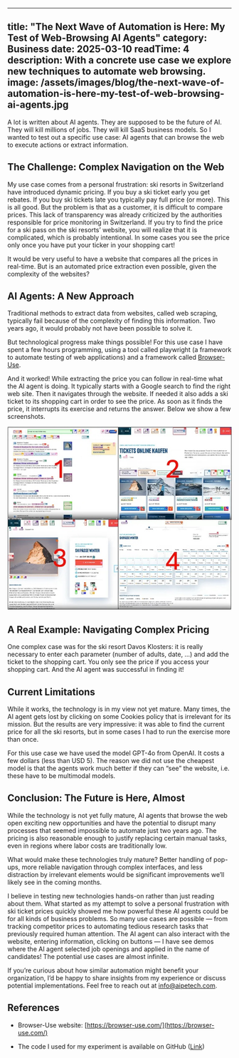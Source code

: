
---
title: "The Next Wave of Automation is Here: My Test of Web-Browsing AI Agents"
category: Business
date: 2025-03-10
readTime: 4
description: With a concrete use case we explore new techniques to automate web browsing.
image: /assets/images/blog/the-next-wave-of-automation-is-here-my-test-of-web-browsing-ai-agents.jpg
---

A lot is written about AI agents. They are supposed to be the future of AI. They will kill millions of jobs. They will kill SaaS business models. So I wanted to test out a specific use case: AI agents that can browse the web to execute actions or extract information.

## The Challenge: Complex Navigation on the Web

My use case comes from a personal frustration: ski resorts in Switzerland have introduced dynamic pricing. If you buy a ski ticket early you get rebates. If you buy ski tickets late you typically pay full price (or more). This is all good. But the problem is that as a customer, it is difficult to compare prices. This lack of transparency was already criticized by the authorities responsible for price monitoring in Switzerland. If you try to find the price for a ski pass on the ski resorts’ website, you will realize that it is complicated, which is probably intentional. In some cases you see the price only once you have put your ticker in your shopping cart!

It would be very useful to have a website that compares all the prices in real-time. But is an automated price extraction even possible, given the complexity of the websites?

## AI Agents: A New Approach

Traditional methods to extract data from websites, called web scraping, typically fail because of the complexity of finding this information. Two years ago, it would probably not have been possible to solve it.

But technological progress make things possible! For this use case I have spent a few hours programming, using a tool called playwright (a framework to automate testing of web applications) and a framework called [Browser-Use](https://browser-use.com/).

And it worked! While extracting the price you can follow in real-time what the AI agent is doing. It typically starts with a Google search to find the right web site. Then it navigates through the website. If needed it also adds a ski ticket to its shopping cart in order to see the price. As soon as it finds the price, it interrupts its exercise and returns the answer. Below we show a few screenshots.

![](/assets/images/blog/the-next-wave-of-automation-is-here-my-test-of-web-browsing-ai-agents.jpg)

## A Real Example: Navigating Complex Pricing

One complex case was for the ski resort Davos Klosters: it is really necessary to enter each parameter (number of adults, date, …) and add the ticket to the shopping cart. You only see the price if you access your shopping cart. And the AI agent was successful in finding it!

## Current Limitations

While it works, the technology is in my view not yet mature. Many times, the AI agent gets lost by clicking on some Cookies policy that is irrelevant for its mission. But the results are very impressive: it was able to find the current price for all the ski resorts, but in some cases I had to run the exercise more than once.

For this use case we have used the model GPT-4o from OpenAI. It costs a few dollars (less than USD 5). The reason we did not use the cheapest model is that the agents work much better if they can “see” the website, i.e. these have to be multimodal models.

## Conclusion: The Future is Here, Almost

While the technology is not yet fully mature, AI agents that browse the web open exciting new opportunities and have the potential to disrupt many processes that seemed impossible to automate just two years ago. The pricing is also reasonable enough to justify replacing certain manual tasks, even in regions where labor costs are traditionally low.

What would make these technologies truly mature? Better handling of pop-ups, more reliable navigation through complex interfaces, and less distraction by irrelevant elements would be significant improvements we’ll likely see in the coming months.

I believe in testing new technologies hands-on rather than just reading about them. What started as my attempt to solve a personal frustration with ski ticket prices quickly showed me how powerful these AI agents could be for all kinds of business problems. So many use cases are possible — from tracking competitor prices to automating tedious research tasks that previously required human attention. The AI agent can also interact with the website, entering information, clicking on buttons — I have see demos where the AI agent selected job openings and applied in the name of candidates! The potential use cases are almost infinite.

If you’re curious about how similar automation might benefit your organization, I’d be happy to share insights from my experience or discuss potential implementations. Feel free to reach out at [info@aipetech.com](mailto:info@aipetech.com).

## References

* Browser-Use website: [https://browser-use.com/](https://browser-use.com/)

* The code I used for my experiment is available on GitHub ([Link](https://github.com/feldges/price_tracker))
